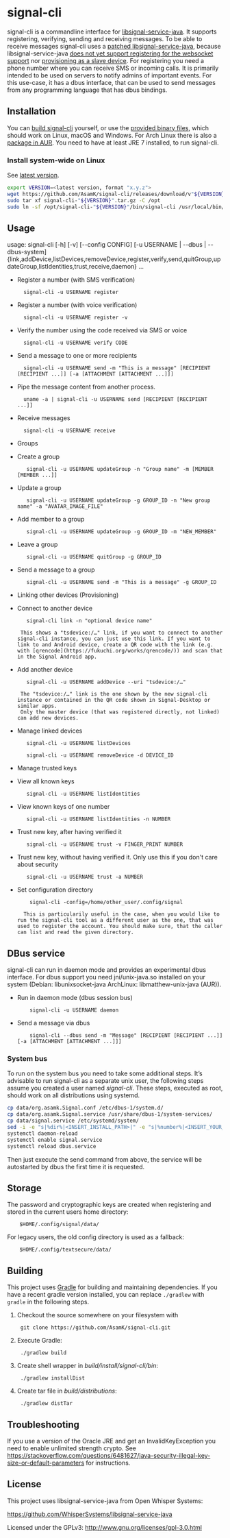 # signal-cli

signal-cli is a commandline interface for [libsignal-service-java](https://github.com/WhisperSystems/libsignal-service-java). It supports registering, verifying, sending and receiving messages. To be able to receive messages signal-cli uses a [patched libsignal-service-java](https://github.com/AsamK/libsignal-service-java), because libsignal-service-java [does not yet support registering for the websocket support](https://github.com/WhisperSystems/libsignal-service-java/pull/5) nor [provisioning as a slave device](https://github.com/WhisperSystems/libsignal-service-java/pull/21). For registering you need a phone number where you can receive SMS or incoming calls.
It is primarily intended to be used on servers to notify admins of important events. For this use-case, it has a dbus interface, that can be used to send messages from any programming language that has dbus bindings.

## Installation

You can [build signal-cli](#building) yourself, or use the [provided binary files](https://github.com/AsamK/signal-cli/releases/latest), which should work on Linux, macOS and Windows. For Arch Linux there is also a [package in AUR](https://aur.archlinux.org/packages/signal-cli/). You need to have at least JRE 7 installed, to run signal-cli.

### Install system-wide on Linux
See [latest version](https://github.com/AsamK/signal-cli/releases).
```sh
export VERSION=<latest version, format "x.y.z">
wget https://github.com/AsamK/signal-cli/releases/download/v"${VERSION}"/signal-cli-"${VERSION}".tar.gz
sudo tar xf signal-cli-"${VERSION}".tar.gz -C /opt
sudo ln -sf /opt/signal-cli-"${VERSION}"/bin/signal-cli /usr/local/bin/
```

## Usage

usage: signal-cli [-h] [-v] [--config CONFIG] [-u USERNAME | --dbus | --dbus-system] {link,addDevice,listDevices,removeDevice,register,verify,send,quitGroup,updateGroup,listIdentities,trust,receive,daemon} ...

* Register a number (with SMS verification)

        signal-cli -u USERNAME register

* Register a number (with voice verification)

        signal-cli -u USERNAME register -v

* Verify the number using the code received via SMS or voice

        signal-cli -u USERNAME verify CODE

* Send a message to one or more recipients

        signal-cli -u USERNAME send -m "This is a message" [RECIPIENT [RECIPIENT ...]] [-a [ATTACHMENT [ATTACHMENT ...]]]

* Pipe the message content from another process.

        uname -a | signal-cli -u USERNAME send [RECIPIENT [RECIPIENT ...]]
        
* Receive messages

        signal-cli -u USERNAME receive

* Groups

 * Create a group

          signal-cli -u USERNAME updateGroup -n "Group name" -m [MEMBER [MEMBER ...]]

 * Update a group

          signal-cli -u USERNAME updateGroup -g GROUP_ID -n "New group name" -a "AVATAR_IMAGE_FILE"

 * Add member to a group

          signal-cli -u USERNAME updateGroup -g GROUP_ID -m "NEW_MEMBER"

 * Leave a group

          signal-cli -u USERNAME quitGroup -g GROUP_ID

 * Send a message to a group

          signal-cli -u USERNAME send -m "This is a message" -g GROUP_ID

* Linking other devices (Provisioning)

 * Connect to another device

          signal-cli link -n "optional device name"
        
        This shows a "tsdevice:/…" link, if you want to connect to another signal-cli instance, you can just use this link. If you want to link to and Android device, create a QR code with the link (e.g. with [qrencode](https://fukuchi.org/works/qrencode/)) and scan that in the Signal Android app.

 * Add another device

          signal-cli -u USERNAME addDevice --uri "tsdevice:/…"
          
        The "tsdevice:/…" link is the one shown by the new signal-cli instance or contained in the QR code shown in Signal-Desktop or similar apps.
        Only the master device (that was registered directly, not linked) can add new devices.

 * Manage linked devices

          signal-cli -u USERNAME listDevices

          signal-cli -u USERNAME removeDevice -d DEVICE_ID

* Manage trusted keys

 * View all known keys

          signal-cli -u USERNAME listIdentities

 * View known keys of one number

          signal-cli -u USERNAME listIdentities -n NUMBER

 * Trust new key, after having verified it

          signal-cli -u USERNAME trust -v FINGER_PRINT NUMBER

 * Trust new key, without having verified it. Only use this if you don't care about security

          signal-cli -u USERNAME trust -a NUMBER

* Set configuration directory

          signal-cli -config=/home/other_user/.config/signal

        This is particularily useful in the case, when you would like to run the signal-cli tool as a different user as the one, that was used to register the account. You should make sure, that the caller can list and read the given directory.
        
## DBus service

signal-cli can run in daemon mode and provides an experimental dbus interface.
For dbus support you need jni/unix-java.so installed on your system (Debian: libunixsocket-java ArchLinux: libmatthew-unix-java (AUR)).

* Run in daemon mode (dbus session bus)

          signal-cli -u USERNAME daemon

* Send a message via dbus

          signal-cli --dbus send -m "Message" [RECIPIENT [RECIPIENT ...]] [-a [ATTACHMENT [ATTACHMENT ...]]]

### System bus

To run on the system bus you need to take some additional steps.
It’s advisable to run signal-cli as a separate unix user, the following steps assume you created a user named *signal-cli*.
These steps, executed as root, should work on all distributions using systemd.

```bash
cp data/org.asamk.Signal.conf /etc/dbus-1/system.d/
cp data/org.asamk.Signal.service /usr/share/dbus-1/system-services/
cp data/signal.service /etc/systemd/system/
sed -i -e "s|%dir%|<INSERT_INSTALL_PATH>|" -e "s|%number%|<INSERT_YOUR_NUMBER>|" /etc/systemd/system/signal.service
systemctl daemon-reload
systemctl enable signal.service
systemctl reload dbus.service
```

Then just execute the send command from above, the service will be autostarted by dbus the first time it is requested.

## Storage

The password and cryptographic keys are created when registering and stored in the current users home directory:

        $HOME/.config/signal/data/

For legacy users, the old config directory is used as a fallback:

        $HOME/.config/textsecure/data/

## Building

This project uses [Gradle](http://gradle.org) for building and maintaining
dependencies. If you have a recent gradle version installed, you can replace `./gradlew` with `gradle` in the following steps.

1. Checkout the source somewhere on your filesystem with

        git clone https://github.com/AsamK/signal-cli.git

2. Execute Gradle:

        ./gradlew build

3. Create shell wrapper in *build/install/signal-cli/bin*:

        ./gradlew installDist

4. Create tar file in *build/distributions*:

        ./gradlew distTar

## Troubleshooting
If you use a version of the Oracle JRE and get an InvalidKeyException you need to enable unlimited strength crypto. See https://stackoverflow.com/questions/6481627/java-security-illegal-key-size-or-default-parameters for instructions.

## License

This project uses libsignal-service-java from Open Whisper Systems:

https://github.com/WhisperSystems/libsignal-service-java

Licensed under the GPLv3: http://www.gnu.org/licenses/gpl-3.0.html
